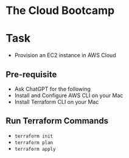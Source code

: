 # The Cloud Bootcamp

# Task

  - Provision an EC2 instance in AWS Cloud

## Pre-requisite

  - Ask ChatGPT for the following
  - Install and Configure AWS CLI on your Mac
  - Install Terraform CLI on your Mac

## Run Terraform Commands

- `terraform init`
- `terraform plan`
- `terraform apply`

